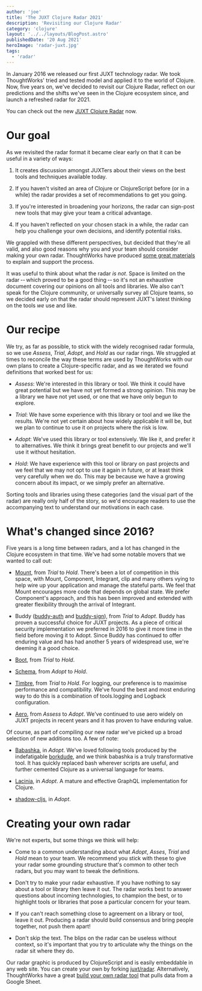 ```yaml
---
author: 'joe'
title: 'The JUXT Clojure Radar 2021'
description: 'Revisiting our Clojure Radar'
category: 'clojure'
layout: '../../layouts/BlogPost.astro'
publishedDate: '20 Aug 2021'
heroImage: 'radar-juxt.jpg'
tags:
  - 'radar'
---
```


In January 2016 we released our first JUXT technology radar. We took
ThoughtWorks\' tried and tested model and applied it to the world of
Clojure. Now, five years on, we've decided to revisit our Clojure Radar,
reflect on our predictions and the shifts we've seen in the Clojure
ecosystem since, and launch a refreshed radar for 2021.

You can check out the new [JUXT Clojure
Radar](https://www.juxt.pro/radar) now.

# Our goal

As we revisited the radar format it became clear early on that it can be
useful in a variety of ways:

1.  It creates discussion amongst JUXTers about their views on the best
    tools and techniques available today.

2.  If you haven't visited an area of Clojure or ClojureScript before
    (or in a while) the radar provides a set of recommendations to get
    you going.

3.  If you're interested in broadening your horizons, the radar can
    sign-post new tools that may give your team a critical advantage.

4.  If you haven't reflected on your chosen stack in a while, the radar
    can help you challenge your own decisions, and identify potential
    risks.

We grappled with these different perspectives, but decided that they're
all valid, and also good reasons why you and your team should consider
making your own radar. ThoughtWorks have produced [some great
materials](https://www.thoughtworks.com/radar/byor) to explain and
support the process.

It was useful to think about what the radar _is not_. Space is limited
on the radar -- which proved to be a good thing -- so it's not an
exhaustive document covering our opinions on all tools and libraries. We
also can't speak for the Clojure community, or universally survey all
Clojure teams, so we decided early on that the radar should represent
JUXT's latest thinking on the tools _we_ use and like.

# Our recipe

We try, as far as possible, to stick with the widely recognised radar
formula, so we use _Assess_, _Trial_, _Adopt_, and _Hold_ as our radar
rings. We struggled at times to reconcile the way these terms are used
by ThoughtWorks with our own plans to create a Clojure-specific radar,
and as we iterated we found definitions that worked best for us:

- _Assess_: We're interested in this library or tool. We think it
  could have great potential but we have not yet formed a strong
  opinion. This may be a library we have not yet used, or one that we
  have only begun to explore.

- _Trial_: We have some experience with this library or tool and we
  like the results. We're not yet certain about how widely applicable
  it will be, but we plan to continue to use it on projects where the
  risk is low.

- _Adopt_: We've used this library or tool extensively. We like it,
  and prefer it to alternatives. We think it brings great benefit to
  our projects and we'll use it without hesitation.

- _Hold_: We have experience with this tool or library on past
  projects and we feel that we may not opt to use it again in future,
  or at least think very carefully when we do. This may be because we
  have a growing concern about its impact, or we simply prefer an
  alternative.

Sorting tools and libraries using these categories (and the visual part
of the radar) are really only half of the story, so we'd encourage
readers to use the accompanying text to understand our motivations in
each case.

# What's changed since 2016?

Five years is a long time between radars, and a lot has changed in the
Clojure ecosystem in that time. We've had some notable movers that we
wanted to call out:

- [Mount](https://github.com/tolitius/mount), from _Trial_
  to _Hold_. There's been a lot of competition in this space, with
  Mount, Component, Integrant, clip and many others vying to help wire
  up your application and manage the stateful parts. We feel that
  Mount encourages more code that depends on global state. We prefer
  Component's approach, and this has been improved and extended with
  greater flexibility through the arrival of Integrant.

- Buddy ([buddy-auth](https://github.com/funcool/buddy-auth) and
  [buddy-sign](https://github.com/funcool/buddy-sign)), from _Trial_
  to _Adopt_. Buddy has proven a successful choice for JUXT projects.
  As a piece of critical security implementation we preferred in 2016
  to give it more time in the field before moving it to Adopt. Since
  Buddy has continued to offer enduring value and has had another 5
  years of widespread use, we're deeming it a good choice.

- [Boot](https://github.com/boot-clj/boot), from _Trial_ to
  _Hold_.

- [Schema](https://github.com/plumatic/schema), from
  _Adopt_ to _Hold_.

- [Timbre](https://github.com/ptaoussanis/timbre), from
  _Trial_ to _Hold_. For logging, our preference is to maximise
  performance and compatibility. We've found the best and most
  enduring way to do this is a combination of tools.logging and
  Logback configuration.

- [Aero](https://github.com/juxt/aero), from _Assess_ to
  _Adopt_. We've continued to use aero widely on JUXT projects in
  recent years and it has proven to have enduring value.

Of course, as part of compiling our new radar we've picked up a broad
selection of new additions too. A few of note:

- [Babashka](https://github.com/babashka/babashka), in
  _Adopt_. We've loved following tools produced by the indefatigable
  [borkdude](https://twitter.com/borkdude), and we think babashka is a
  truly transformative tool. It has quickly replaced bash wherever
  scripts are useful, and further cemented Clojure as a universal
  language for teams.

- [Lacinia](https://github.com/walmartlabs/lacinia), in
  _Adopt_. A mature and effective GraphQL implementation for Clojure.

- [shadow-cljs](https://github.com/thheller/shadow-cljs),
  in _Adopt_.

# Creating your own radar

We're not experts, but some things we think will help:

- Come to a common understanding about what _Adopt_, _Asses_, _Trial_
  and _Hold_ mean to your team. We recommend you stick with these to
  give your radar some grounding structure that's common to other tech
  radars, but you may want to tweak the definitions.

- Don't try to make your radar exhaustive. If you have nothing to say
  about a tool or library then leave it out. The radar works best to
  answer questions about incoming technologies, to champion the best,
  or to highlight tools or libraries that pose a particular concern
  for your team.

- If you can't reach something close to agreement on a library or
  tool, leave it out. Producing a radar should build consensus and
  bring people together, not push them apart!

- Don't skip the text. The blips on the radar can be useless without
  context, so it's important that you try to articulate why the things
  on the radar sit where they do.

Our radar graphic is produced by ClojureScript and is easily embeddable
in any web site. You can create your own by forking
[juxt/radar](https://github.com/juxt/radar). Alternatively, ThoughtWorks
have a great [build your own radar
tool](https://www.thoughtworks.com/radar) that pulls data from a Google
Sheet.
